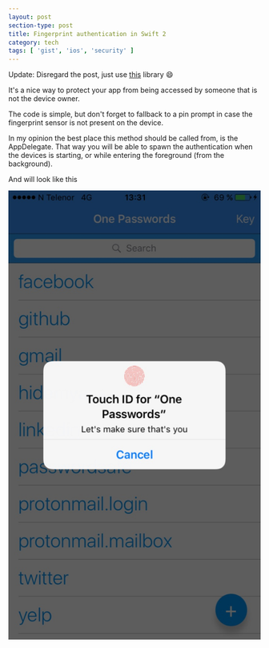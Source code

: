 ```yaml
---
layout: post
section-type: post
title: Fingerprint authentication in Swift 2
category: tech
tags: [ 'gist', 'ios', 'security' ]
---
```


Update: Disregard the post, just use [this](https://github.com/yankodimitrov/SwiftPasscodeLock) library :smile: 

It's a nice way to protect your app from being accessed by someone that is not the device owner.

The code is simple, but don't forget to fallback to a pin prompt in case the
fingerprint sensor is not present on the device.

In my opinion the best place this method should be called from, is the AppDelegate.
That way you will be able to spawn the authentication when the devices is starting,
or while entering the foreground (from the background).

<script src="https://gist.github.com/PanosSakkos/570c9afe0748176a952a.js"></script>

And will look like this

![misc](/img/posts/touch-id/touch-id.jpg)
